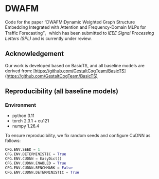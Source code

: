 # DWAFM

Code for the paper “DWAFM:Dynamic Weighted Graph Structure Embedding Integrated with Attention and Frequency-Domain MLPs for Traffic Forecasting”，which has been submitted to *IEEE Signal Processing Letters (SPL)* and is currently under review.  

## Acknowledgement
Our work is developed based on BasicTS, and all baseline models are derived from: [https://github.com/GestaltCogTeam/BasicTS](https://github.com/GestaltCogTeam/BasicTS)

## Reproducibility (all baseline models)

### Environment
- python 3.11 
- torch 2.3.1  + cu121
- numpy 1.26.4

To ensure reproducibility, we fix random seeds and configure CuDNN as follows:

```python
CFG.ENV.SEED = 1
CFG.ENV.DETERMINISTIC = True
CFG.ENV.CUDNN = EasyDict()
CFG.ENV.CUDNN.ENABLED = True
CFG.ENV.CUDNN.BENCHMARK = False
CFG.ENV.CUDNN.DETERMINISTIC = True


